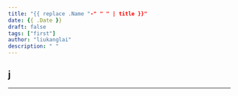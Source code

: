 ```yaml
---
title: "{{ replace .Name "-" " " | title }}"
date: {{ .Date }}
draft: false
tags: ["first"]
author: "liukanglai"
description: " "
---
```


## j

---
